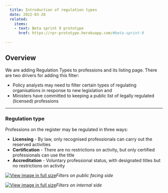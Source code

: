 ```yaml
---
  title: Introduction of regulation types 
  date: 2022-03-28
  related:
    items:
    - text: Beta sprint 9 prototype
      href: https://rpr-prototype.herokuapp.com/#beta-sprint-9
   
---
```


## Overview 

We are adding Regulation Types to professions and its listing page. There are two drivers for adding this filter:

* Policy analysts may need to filter certain types of regulating organisations in response to new legislation and
* Ministers have committed to keeping a public list of legally regulated (licensed) professions 
 

--- 

### Regulation type

Professions on the register may be regulated in three ways:
* **Licensing** - By law, only recognised professionals can carry out the reserved activities
* **Certification** - There are no restrictions on activity, but only certified professionals can use the title
* **Accreditation** - Voluntary professional status, with designated titles but no restrictions on activity


[![View image in full size](01.png)](01.png)*Filters on public facing side*

[![View image in full size](02.png)](02.png)*Filters on internal side*


